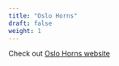 ```yaml
---
title: "Oslo Horns"
draft: false
weight: 1
---
```


Check out [Oslo Horns website](http://oslohorns.com)
